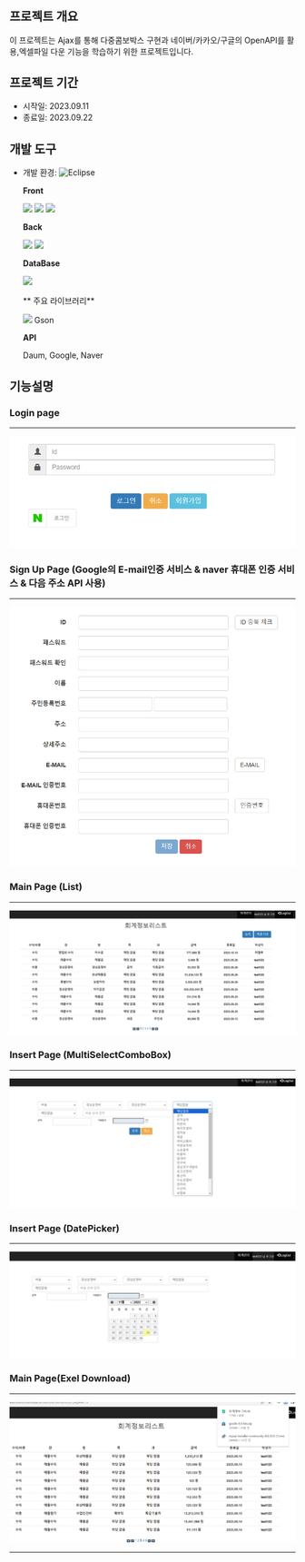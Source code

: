 # 

## 프로젝트 개요
이 프로젝트는 Ajax를 통해 다중콤보박스 구현과 네이버/카카오/구글의 OpenAPI를 활용,엑셀파일 다운 기능을 학습하기 위한 프로젝트입니다.

## 프로젝트 기간
- 시작일: 2023.09.11
- 종료일: 2023.09.22

## 개발 도구
- 개발 환경: ![Eclipse](https://img.shields.io/badge/Eclipse-blue?logo=eclipse&style=flat) 

  **Front**
  
  <img src="https://img.shields.io/badge/HTML5-E34F26?style=flat-square&logo=html5&logoColor=white"/> <img src="https://img.shields.io/badge/CSS3-1572B6?style=flat-square&logo=css3&logoColor=white"/> <img src="https://img.shields.io/badge/JavaScript-F7DF1E?style=flat-square&logo=javascript&logoColor=black"/>
  
  **Back**
  
  <img src="https://img.shields.io/badge/java-007396?style=flat-square&logo=java&logoColor=white"/> <img src="https://img.shields.io/badge/Spring-6DB33F?style=flat-square&logo=Spring&logoColor=white"/>

  **DataBase**

  <img src="https://img.shields.io/badge/ORACLE-F80000?style=flat-square&logo=oracle&logoColor=white"/>
  
  ** 주요 라이브러리**
  
  <img src="https://img.shields.io/badge/jQuery-0769AD?style=flat-square&logo=jQuery&logoColor=white"/> Gson
  
  **API**
  
  Daum, Google, Naver
  
  
## 기능설명

### Login page 
---
![기능설명1](./boardAjax/src/main/webapp/assets/캡처1.PNG)

### Sign Up Page (Google의 E-mail인증 서비스 & naver 휴대폰 인증 서비스 & 다음 주소 API 사용)
--- 
![기능설명1](./boardAjax/src/main/webapp/assets/캡처2.PNG)

### Main Page (List)
--- 
![기능설명1](./boardAjax/src/main/webapp/assets/캡처3.PNG)

### Insert Page (MultiSelectComboBox)
--- 
![기능설명1](./boardAjax/src/main/webapp/assets/캡처4.PNG)

### Insert Page (DatePicker)
--- 
![기능설명1](./boardAjax/src/main/webapp/assets/캡처5.PNG)

### Main Page(Exel Download)
--- 
![기능설명1](./boardAjax/src/main/webapp/assets/캡처6.PNG)

---


